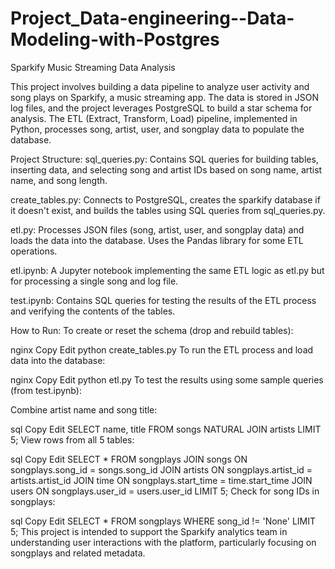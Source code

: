 # Project_Data-engineering--Data-Modeling-with-Postgres
 Sparkify Music Streaming Data Analysis


This project involves building a data pipeline to analyze user activity and song plays on Sparkify, a music streaming app. The data is stored in JSON log files, and the project leverages PostgreSQL to build a star schema for analysis. The ETL (Extract, Transform, Load) pipeline, implemented in Python, processes song, artist, user, and songplay data to populate the database.

Project Structure:
sql_queries.py: Contains SQL queries for building tables, inserting data, and selecting song and artist IDs based on song name, artist name, and song length.

create_tables.py: Connects to PostgreSQL, creates the sparkify database if it doesn't exist, and builds the tables using SQL queries from sql_queries.py.

etl.py: Processes JSON files (song, artist, user, and songplay data) and loads the data into the database. Uses the Pandas library for some ETL operations.

etl.ipynb: A Jupyter notebook implementing the same ETL logic as etl.py but for processing a single song and log file.

test.ipynb: Contains SQL queries for testing the results of the ETL process and verifying the contents of the tables.

How to Run:
To create or reset the schema (drop and rebuild tables):

nginx
Copy
Edit
python create_tables.py
To run the ETL process and load data into the database:

nginx
Copy
Edit
python etl.py
To test the results using some sample queries (from test.ipynb):

Combine artist name and song title:

sql
Copy
Edit
SELECT name, title FROM songs NATURAL JOIN artists LIMIT 5;
View rows from all 5 tables:

sql
Copy
Edit
SELECT * FROM songplays
JOIN songs ON songplays.song_id = songs.song_id
JOIN artists ON songplays.artist_id = artists.artist_id
JOIN time ON songplays.start_time = time.start_time
JOIN users ON songplays.user_id = users.user_id
LIMIT 5;
Check for song IDs in songplays:

sql
Copy
Edit
SELECT * FROM songplays WHERE song_id != 'None' LIMIT 5;
This project is intended to support the Sparkify analytics team in understanding user interactions with the platform, particularly focusing on songplays and related metadata.
